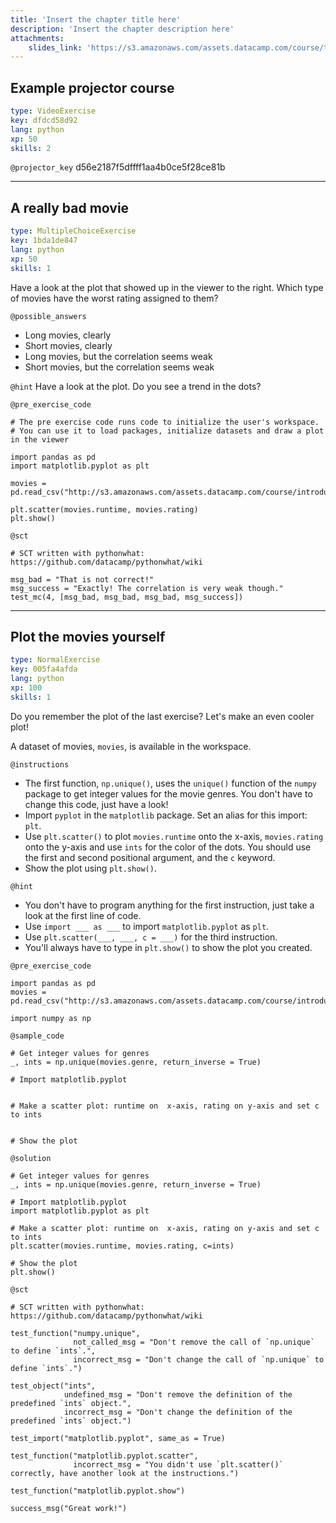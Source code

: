 ```yaml
---
title: 'Insert the chapter title here'
description: 'Insert the chapter description here'
attachments:
    slides_link: 'https://s3.amazonaws.com/assets.datacamp.com/course/teach/slides_example.pdf'
---
```


## Example projector course

```yaml
type: VideoExercise
key: dfdcd58d92
lang: python
xp: 50
skills: 2
```

`@projector_key`
d56e2187f5dffff1aa4b0ce5f28ce81b

---

## A really bad movie

```yaml
type: MultipleChoiceExercise
key: 1bda1de847
lang: python
xp: 50
skills: 1
```

Have a look at the plot that showed up in the viewer to the right. Which type of movies have the worst rating assigned to them?

`@possible_answers`
- Long movies, clearly
- Short movies, clearly
- Long movies, but the correlation seems weak
- Short movies, but the correlation seems weak

`@hint`
Have a look at the plot. Do you see a trend in the dots?

`@pre_exercise_code`
```{python}
# The pre exercise code runs code to initialize the user's workspace.
# You can use it to load packages, initialize datasets and draw a plot in the viewer

import pandas as pd
import matplotlib.pyplot as plt

movies = pd.read_csv("http://s3.amazonaws.com/assets.datacamp.com/course/introduction_to_r/movies.csv")

plt.scatter(movies.runtime, movies.rating)
plt.show()
```

`@sct`
```{python}
# SCT written with pythonwhat: https://github.com/datacamp/pythonwhat/wiki

msg_bad = "That is not correct!"
msg_success = "Exactly! The correlation is very weak though."
test_mc(4, [msg_bad, msg_bad, msg_bad, msg_success])
```

---

## Plot the movies yourself

```yaml
type: NormalExercise
key: 005fa4afda
lang: python
xp: 100
skills: 1
```

Do you remember the plot of the last exercise? Let's make an even cooler plot!

A dataset of movies, `movies`, is available in the workspace.

`@instructions`
- The first function, `np.unique()`, uses the `unique()` function of the `numpy` package to get integer values for the movie genres. You don't have to change this code, just have a look!
- Import `pyplot` in the `matplotlib` package. Set an alias for this import: `plt`.
- Use `plt.scatter()` to plot `movies.runtime` onto the x-axis, `movies.rating` onto the y-axis and use `ints` for the color of the dots. You should use the first and second positional argument, and the `c` keyword.
- Show the plot using `plt.show()`.

`@hint`
- You don't have to program anything for the first instruction, just take a look at the first line of code.
- Use `import ___ as ___` to import `matplotlib.pyplot` as `plt`.
- Use `plt.scatter(___, ___, c = ___)` for the third instruction.
- You'll always have to type in `plt.show()` to show the plot you created.

`@pre_exercise_code`
```{python}
import pandas as pd
movies = pd.read_csv("http://s3.amazonaws.com/assets.datacamp.com/course/introduction_to_r/movies.csv")

import numpy as np
```

`@sample_code`
```{python}
# Get integer values for genres
_, ints = np.unique(movies.genre, return_inverse = True)

# Import matplotlib.pyplot


# Make a scatter plot: runtime on  x-axis, rating on y-axis and set c to ints


# Show the plot
```

`@solution`
```{python}
# Get integer values for genres
_, ints = np.unique(movies.genre, return_inverse = True)

# Import matplotlib.pyplot
import matplotlib.pyplot as plt

# Make a scatter plot: runtime on  x-axis, rating on y-axis and set c to ints
plt.scatter(movies.runtime, movies.rating, c=ints)

# Show the plot
plt.show()
```

`@sct`
```{python}
# SCT written with pythonwhat: https://github.com/datacamp/pythonwhat/wiki

test_function("numpy.unique",
              not_called_msg = "Don't remove the call of `np.unique` to define `ints`.",
              incorrect_msg = "Don't change the call of `np.unique` to define `ints`.")

test_object("ints",
            undefined_msg = "Don't remove the definition of the predefined `ints` object.",
            incorrect_msg = "Don't change the definition of the predefined `ints` object.")

test_import("matplotlib.pyplot", same_as = True)

test_function("matplotlib.pyplot.scatter",
              incorrect_msg = "You didn't use `plt.scatter()` correctly, have another look at the instructions.")

test_function("matplotlib.pyplot.show")

success_msg("Great work!")
```
